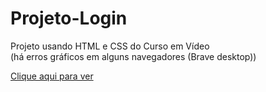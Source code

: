 # Projeto-Login
Projeto usando HTML e CSS do Curso em Vídeo <br>
(há erros gráficos em alguns navegadores (Brave desktop))

<a href="https://diamondarms.github.io/Projeto-Login/"> Clique aqui para ver </a> 
